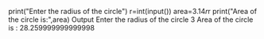 print("Enter the radius of the circle")
r=int(input())
area=3.14*r*r
print("Area of the circle is:",area)
Output
Enter the radius of the circle
3
Area of the circle is :
28.259999999999998
